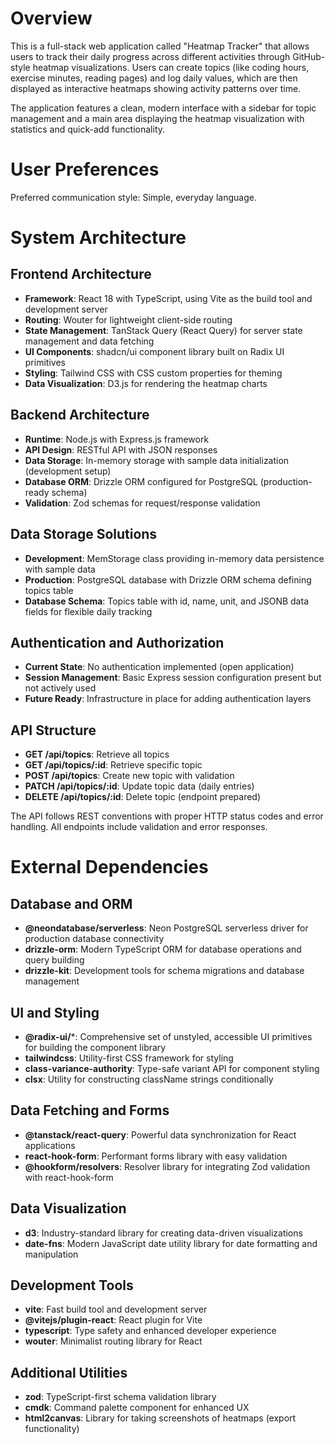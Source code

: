 # Overview

This is a full-stack web application called "Heatmap Tracker" that allows users to track their daily progress across different activities through GitHub-style heatmap visualizations. Users can create topics (like coding hours, exercise minutes, reading pages) and log daily values, which are then displayed as interactive heatmaps showing activity patterns over time.

The application features a clean, modern interface with a sidebar for topic management and a main area displaying the heatmap visualization with statistics and quick-add functionality.

# User Preferences

Preferred communication style: Simple, everyday language.

# System Architecture

## Frontend Architecture
- **Framework**: React 18 with TypeScript, using Vite as the build tool and development server
- **Routing**: Wouter for lightweight client-side routing
- **State Management**: TanStack Query (React Query) for server state management and data fetching
- **UI Components**: shadcn/ui component library built on Radix UI primitives
- **Styling**: Tailwind CSS with CSS custom properties for theming
- **Data Visualization**: D3.js for rendering the heatmap charts

## Backend Architecture
- **Runtime**: Node.js with Express.js framework
- **API Design**: RESTful API with JSON responses
- **Data Storage**: In-memory storage with sample data initialization (development setup)
- **Database ORM**: Drizzle ORM configured for PostgreSQL (production-ready schema)
- **Validation**: Zod schemas for request/response validation

## Data Storage Solutions
- **Development**: MemStorage class providing in-memory data persistence with sample data
- **Production**: PostgreSQL database with Drizzle ORM schema defining topics table
- **Database Schema**: Topics table with id, name, unit, and JSONB data fields for flexible daily tracking

## Authentication and Authorization
- **Current State**: No authentication implemented (open application)
- **Session Management**: Basic Express session configuration present but not actively used
- **Future Ready**: Infrastructure in place for adding authentication layers

## API Structure
- **GET /api/topics**: Retrieve all topics
- **GET /api/topics/:id**: Retrieve specific topic
- **POST /api/topics**: Create new topic with validation
- **PATCH /api/topics/:id**: Update topic data (daily entries)
- **DELETE /api/topics/:id**: Delete topic (endpoint prepared)

The API follows REST conventions with proper HTTP status codes and error handling. All endpoints include validation and error responses.

# External Dependencies

## Database and ORM
- **@neondatabase/serverless**: Neon PostgreSQL serverless driver for production database connectivity
- **drizzle-orm**: Modern TypeScript ORM for database operations and query building
- **drizzle-kit**: Development tools for schema migrations and database management

## UI and Styling
- **@radix-ui/***: Comprehensive set of unstyled, accessible UI primitives for building the component library
- **tailwindcss**: Utility-first CSS framework for styling
- **class-variance-authority**: Type-safe variant API for component styling
- **clsx**: Utility for constructing className strings conditionally

## Data Fetching and Forms
- **@tanstack/react-query**: Powerful data synchronization for React applications
- **react-hook-form**: Performant forms library with easy validation
- **@hookform/resolvers**: Resolver library for integrating Zod validation with react-hook-form

## Data Visualization
- **d3**: Industry-standard library for creating data-driven visualizations
- **date-fns**: Modern JavaScript date utility library for date formatting and manipulation

## Development Tools
- **vite**: Fast build tool and development server
- **@vitejs/plugin-react**: React plugin for Vite
- **typescript**: Type safety and enhanced developer experience
- **wouter**: Minimalist routing library for React

## Additional Utilities
- **zod**: TypeScript-first schema validation library
- **cmdk**: Command palette component for enhanced UX
- **html2canvas**: Library for taking screenshots of heatmaps (export functionality)